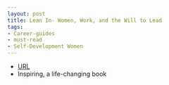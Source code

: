 ```yaml
---
layout: post
title: Lean In- Women, Work, and the Will to Lead
tags:
- Career-guides
- must-read
- Self-Development Women
---
```



- [URL](https://www.amazon.com/dp/B009LMTDL0/ref=dp-kindle-redirect?_encoding=UTF8&btkr=1)
- Inspiring, a life-changing book
